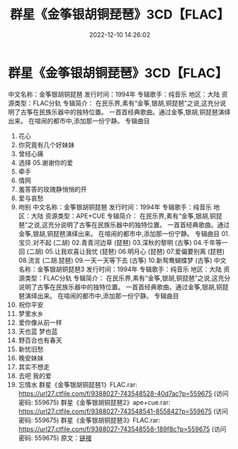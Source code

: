 ﻿---
title: 群星《金筝银胡铜琵琶》3CD【FLAC】
date: 2022-12-10 14:26:02
categories: 古典音乐、新世纪、纯音雅乐
tags: 纯音雅乐
---
# 群星《金筝银胡铜琵琶》3CD【FLAC】

中文名称：金筝银胡铜琵琶
发行时间：1994年
专辑歌手：纯音乐
地区：大陆
资源类型：FLAC分轨
专辑简介：
在民乐界,素有“金筝,银胡,铜琵琶”之说,这充分说明了古筝在民族乐器中的独特位置。
一首首经典歌曲。通过金筝,银胡,铜琵琶演绎出来。
在喧闹的都市中,添加那一份宁静。
专辑曲目
01. 花心
02. 你究竟有几个好妹妹
03. 曾经心痛
04. 选择
05.谢谢你的爱
06. 牵手
07. 情网
08. 羞答答的玫瑰静悄悄的开
09. 爱与哀愁
10. 吻别
中文名称：金筝银胡铜琵琶
发行时间：1994年
专辑歌手：纯音乐
地区：大陆
资源类型：APE+CUE
专辑简介：
在民乐界,素有“金筝,银胡,铜琵琶”之说,这充分说明了古筝在民族乐器中的独特位置。
一首首经典歌曲。通过金筝,银胡,铜琵琶演绎出来。
在喧闹的都市中,添加那一份宁静。
专辑曲目
01.宝贝.对不起 (二胡)
02.青青河边草 (琵琶)
03.深秋的黎明 (古筝)
04.千年等一回 (二胡)
05.让我欢喜让我忧 (琵琶)
06.明月心 (琵琶)
07.爱偏要别离 (琵琶)
08.流言 (二胡.琵琶)
09.一天一天等下去 (古筝)
10.新鸳鸯蝴蝶梦 (古筝)
中文名称：金筝银胡铜琵琶3
发行时间：1994年
专辑歌手：纯音乐
地区：大陆
资源类型：FLAC分轨
专辑简介：
在民乐界,素有“金筝,银胡,铜琵琶”之说,这充分说明了古筝在民族乐器中的独特位置。
一首首经典歌曲。通过金筝,银胡,铜琵琶演绎出来。
在喧闹的都市中,添加那一份宁静。
专辑曲目
01. 祝你平安
02. 梦里水乡
03. 爱你像从前一样
04. 天也蓝 梦也蓝
05. 野百合也有春天
06. 新忧旧愁
07. 晚安妹妹
08. 其实不想走
09. 去吧 我的爱
10. 忘情水
群星《金筝银胡铜琵琶1》FLAC.rar: https://url27.ctfile.com/f/9388027-743548528-40d7ac?p=559675
(访问密码: 559675)
群星《金筝银胡铜琵琶2》ape+cue.rar: https://url27.ctfile.com/f/9388027-743548541-855842?p=559675
(访问密码: 559675)
群星《金筝银胡铜琵琶3》FLAC.rar: https://url27.ctfile.com/f/9388027-743548558-189f8c?p=559675
(访问密码: 559675)
原文：[链接](https://blog.sina.com.cn/s/blog_1647c7e76010310jt.html)